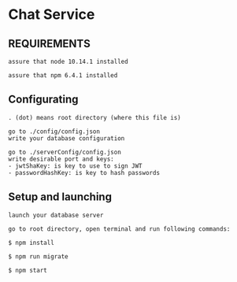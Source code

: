 Chat Service
=====================

REQUIREMENTS
------------

	assure that node 10.14.1 installed

	assure that npm 6.4.1 installed

Configurating
-------------
	
	. (dot) means root directory (where this file is)

	go to ./config/config.json
	write your database configuration

	go to ./serverConfig/config.json
	write desirable port and keys:
	- jwtShaKey: is key to use to sign JWT
	- passwordHashKey: is key to hash passwords


Setup and launching
-------------------
	
	launch your database server

	go to root directory, open terminal and run following commands:

	$ npm install

	$ npm run migrate

	$ npm start
